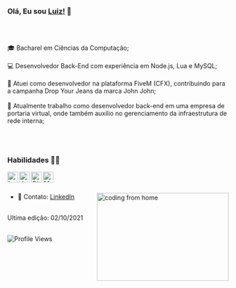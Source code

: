### Olá, Eu sou [Luiz!](https://www.linkedin.com/in/luiz-claudio-junior-4643b7180/?originalSubdomain=br) 👋

<br><br>

🎓 Bacharel em Ciências da Computação;<br><br>
💻 Desenvolvedor Back-End com experiência em Node.js, Lua e MySQL;<br><br>
🔭 Atuei como desenvolvedor na plataforma FiveM (CFX), contribuindo para a campanha Drop Your Jeans da marca John John;<br><br>
💼 Atualmente trabalho como desenvolvedor back-end em uma empresa de portaria virtual, onde também auxilio no gerenciamento da infraestrutura de rede interna;

<br><br>



### Habilidades 👨‍💻

<img align="left" alt="Lua" width="24px" src="https://cdn.jsdelivr.net/npm/simple-icons@3.2.0/icons/lua.svg" />
<img align="left" alt="JavaScript" width="24px" src="https://cdn.jsdelivr.net/npm/simple-icons@3.2.0/icons/javascript.svg" />
<img align="left" alt="GitHub" width="24px" src="https://cdn.jsdelivr.net/npm/simple-icons@3.2.0/icons/github.svg" />
<img align="left" alt="MySQL" width="24px" src="https://cdn.jsdelivr.net/npm/simple-icons@3.2.0/icons/mysql.svg" />
<br><br>


- 💬 Contato: [LinkedIn](https://www.linkedin.com/in/luiz-claudio-junior-4643b7180/?originalSubdomain=br) <img align="right" alt="coding from home" src= "https://images.squarespace-cdn.com/content/v1/5e5ae71a84c054209740dee2/1599154214047-CKM89ZQMQTQBBUNCBYI3/090320_Final.gif" height = 200 width = 300/>
<br>
Ultima edição: 02/10/2021
<br><br>

![Profile Views](https://hits.seeyoufarm.com/api/count/incr/badge.svg?url=https://github.com/MikeOwino/&title=Profile%20Views)
